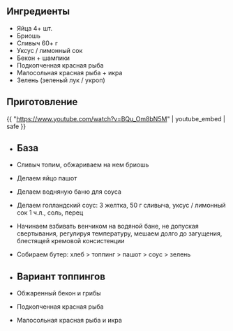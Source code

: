 ## Ингредиенты

- Яйца 4+ шт.
- Бриошь
- Сливыч 60+ г
- Уксус / лимонный сок
- Бекон + шампики
- Подкопченная красная рыба
- Малосольная красная рыба  + икра
- Зелень (зеленый лук / укроп)

## Приготовление

{{ "https://www.youtube.com/watch?v=BQu_Om8bN5M" | youtube_embed | safe }}

- ## База

- Сливыч топим, обжариваем на нем бриошь
- Делаем яйцо пашот
- Делаем водняную баню для соуса
- Делаем голландский соус: 3 желтка, 50 г сливыча, уксус / лимонный сок 1 ч.л., соль, перец
- Начинаем взбивать венчиком на водяной бане, не допуская свертывания, регулируя температуру, мешаем долго до загущения, блестящей кремовой консистенции
- Собираем бутер: хлеб > топпинг > пашот > соус > зелень

- ## Вариант топпингов

- Обжаренный бекон и грибы
- Подкопченная красная рыба
- Малосольная красная рыба и икра